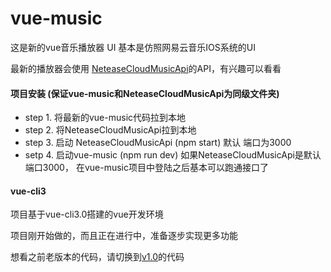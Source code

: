 # vue-music

这是新的vue音乐播放器 UI 基本是仿照网易云音乐IOS系统的UI


最新的播放器会使用 [NeteaseCloudMusicApi](https://binaryify.github.io/NeteaseCloudMusicApi/#/)的API，有兴趣可以看看

#### 项目安装 (保证vue-music和NeteaseCloudMusicApi为同级文件夹)
- step 1. 将最新的vue-music代码拉到本地
- step 2. 将NeteaseCloudMusicApi拉到本地
- step 3. 启动 NeteaseCloudMusicApi (npm start)  默认 端口为3000
- setp 4. 启动vue-music (npm run dev)  如果NeteaseCloudMusicApi是默认端口3000， 在vue-music项目中登陆之后基本可以跑通接口了

#### vue-cli3
项目基于vue-cli3.0搭建的vue开发环境


项目刚开始做的，而且正在进行中，准备逐步实现更多功能

想看之前老版本的代码，请切换到[v1.0](https://github.com/IFmiss/vue-music/tree/v1.0)的代码
